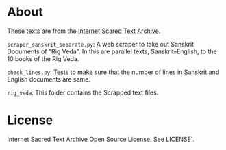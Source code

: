 # About

These texts are from the [Internet Scared Text Archive](http://sacred-texts.com/hin/index.htm).

`scraper_sanskrit_separate.py`: A web scraper to take out Sanskrit Documents of "Rig Veda". In this are parallel texts, Sanskrit–English, to the 10 books of the Rig Veda.

`check_lines.py`: Tests to make sure that the number of lines in Sanskrit and English documents are same.

`rig_veda`: This folder contains the Scrapped text files.


# License

Internet Sacred Text Archive Open Source License. See LICENSE`.
